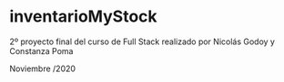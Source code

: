 # inventarioMyStock
2º proyecto final del curso de Full Stack realizado por Nicolás Godoy y Constanza Poma

Noviembre /2020



